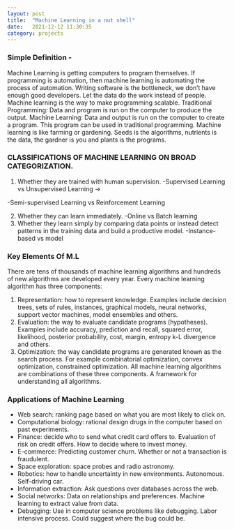 ```yaml
---
layout: post
title:  "Machine Learning in a nut shell"
date:   2021-12-12 11:30:35 
category: projects
---
```


### Simple Definition -
Machine Learning is getting computers to program themselves. If programming is automation, then machine learning is automating the process of automation. Writing software is the bottleneck, we don’t have enough good developers. Let the data do the work instead of people. Machine learning is the way to make programming scalable. Traditional Programming: Data and program is run on the computer to produce the output. Machine Learning: Data and output is run on the computer to create a program. This program can be used in traditional programming. Machine learning is like farming or gardening. Seeds is the algorithms, nutrients is the data, the gardner is you and plants is the programs.

### CLASSIFICATIONS OF MACHINE LEARNING ON BROAD CATEGORIZATION.
1. Whether they are trained with human supervision.
 -Supervised Learning vs Unsupervised Learning ->
 
 -Semi-supervised Learning vs Reinforcement Learning
 
2. Whether they can learn immediately.
 -Online vs Batch learning
3. Whether they learn simply by comparing data points or instead detect patterns in the training data and build a productive model.
 -Instance-based vs model

### Key Elements Of M.L 
There are tens of thousands of machine learning algorithms and hundreds of new algorithms are developed every year. Every machine learning algorithm has three components:
1. Representation: how to represent knowledge. Examples include decision trees, sets of rules, instances, graphical models, neural networks, support vector machines, model ensembles and others.
2. Evaluation: the way to evaluate candidate programs (hypotheses). Examples include accuracy, prediction and recall, squared error, likelihood, posterior probability, cost, margin, entropy k-L divergence and others.
3. Optimization: the way candidate programs are generated known as the search process. For example combinatorial optimization, convex optimization, constrained optimization.
All machine learning algorithms are combinations of these three components. A framework for understanding all algorithms.

### Applications of Machine Learning
- Web search: ranking page based on what you are most likely to click on.
- Computational biology: rational design drugs in the computer based on past experiments.
- Finance: decide who to send what credit card offers to. Evaluation of risk on credit offers. How to decide where to invest money.
- E-commerce: Predicting customer churn. Whether or not a transaction is fraudulent.
- Space exploration: space probes and radio astronomy.
- Robotics: how to handle uncertainty in new environments. Autonomous. Self-driving car.
- Information extraction: Ask questions over databases across the web.
- Social networks: Data on relationships and preferences. Machine learning to extract value from data.
- Debugging: Use in computer science problems like debugging. Labor intensive process. Could suggest where the bug could be.
